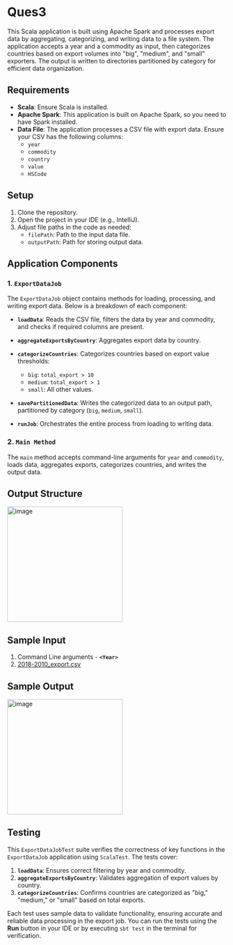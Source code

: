 # Ques3

This Scala application is built using Apache Spark and processes export data by aggregating, categorizing, and writing data to a file system. The application accepts a year and a commodity as input, then categorizes countries based on export volumes into "big", "medium", and "small" exporters. The output is written to directories partitioned by category for efficient data organization.

## Requirements

- **Scala**: Ensure Scala is installed.
- **Apache Spark**: This application is built on Apache Spark, so you need to have Spark installed.
- **Data File**: The application processes a CSV file with export data. Ensure your CSV has the following columns:
  - `year`
  - `commodity`
  - `country`
  - `value`
  - `HSCode`

## Setup

1. Clone the repository.
2. Open the project in your IDE (e.g., IntelliJ).
3. Adjust file paths in the code as needed:
   - `filePath`: Path to the input data file.
   - `outputPath`: Path for storing output data.
   
## Application Components

### 1. `ExportDataJob`

The `ExportDataJob` object contains methods for loading, processing, and writing export data. Below is a breakdown of each component:

- **`loadData`**: Reads the CSV file, filters the data by year and commodity, and checks if required columns are present.
  
- **`aggregateExportsByCountry`**: Aggregates export data by country.

- **`categorizeCountries`**: Categorizes countries based on export value thresholds:
  - `big`: `total_export > 10`
  - `medium`: `total_export > 1`
  - `small`: All other values.

- **`savePartitionedData`**: Writes the categorized data to an output path, partitioned by category (`big`, `medium`, `small`).

- **`runJob`**: Orchestrates the entire process from loading to writing data.

### 2. `Main Method`

The `main` method accepts command-line arguments for `year` and `commodity`, loads data, aggregates exports, categorizes countries, and writes the output data.


## Output Structure

<img width="265" alt="image" src="https://github.com/user-attachments/assets/76283de8-cf4e-438d-8fc6-155c9bea03f4">

## Sample Input
1. Command Line arguments    - **`<Year>`**
2. [2018-2010_export.csv](https://drive.google.com/file/d/1ev-30a1L0okJSGhlfqndSNr_QDqjS4-p/view?usp=sharing)

## Sample Output

<img width="265" alt="image" src="https://github.com/user-attachments/assets/72cc2179-f155-4b68-b223-0e5485e2bedd">

## Testing

This `ExportDataJobTest` suite verifies the correctness of key functions in the `ExportDataJob` application using `ScalaTest`. The tests cover:

1. **`loadData`**: Ensures correct filtering by year and commodity.
2. **`aggregateExportsByCountry`**: Validates aggregation of export values by country.
3. **`categorizeCountries`**: Confirms countries are categorized as "big," "medium," or "small" based on total exports.

Each test uses sample data to validate functionality, ensuring accurate and reliable data processing in the export job. You can run the tests using the **Run** button in your IDE or by executing `sbt test` in the terminal for verification.
